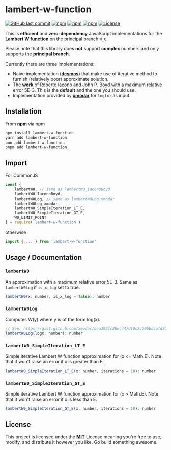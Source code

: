 # lambert-w-function

[![GitHub last commit](https://img.shields.io/github/last-commit/howion/lambert-w-function)](https://github.com/howion/lambert-w-function/commits/master)
[![npm](https://img.shields.io/npm/v/lambert-w-function)](https://www.npmjs.com/package/lambert-w-function)
[![npm](https://img.shields.io/npm/dt/lambert-w-function?label=npm%20downloads)](https://www.npmjs.com/package/lambert-w-function)
[![npm](https://img.shields.io/npm/dw/lambert-w-function?label=npm%20downloads%20weekly)](https://www.npmjs.com/package/lambert-w-function)
[![License](https://img.shields.io/npm/l/lambert-w-function)](https://github.com/howion/lambert-w-function/blob/master/LICENSE)

This is **efficient** and **zero-dependency** JavaScript implementations for the [**Lambert W function**](https://en.wikipedia.org/wiki/Lambert_W_function) on the principal branch `W_0`.

Please note that this library does **not** support **complex** numbers and only supports the **principal branch**.

Currently there are three implementations:

* Naive implementation ([**desmos**](https://www.desmos.com/calculator/rhbaludwth)) that make use of iterative method to furnish (relatively poor) approximate solution.
* The [**work**](https://link.springer.com/content/pdf/10.1007/s10444-017-9530-3.pdf) of Roberto Iacono and John P. Boyd with a maximum relative error 5E-3. This is the **default** and the one you should use.
* Implementation provided by [**xmodar**](https://gist.github.com/xmodar/baa392fc2bec447d10c2c20bbdcaf687) for `log(x)` as input.

## Installation

From [**npm**](https://www.npmjs.com/package/lambert-w-function) via npm

```bash
npm install lambert-w-function
yarn add lambert-w-function
bun add lambert-w-function
pnpm add lambert-w-function
```

## Import

For CommonJS

```js
const {
    lambertW0, // same as lambertW0_IaconoBoyd
    lambertW0_IaconoBoyd,
    lambertW0Log, // same as lambertW0Log_xmodar
    lambertW0Log_xmodar,
    lambertW0_SimpleIteration_LT_E,
    lambertW0_SimpleIteration_GT_E,
    W0_LIMIT_POINT
} = require('lambert-w-function')
```

otherwise

```js
import { ... } from 'lambert-w-function'
```

## Usage / Documentation

### `lambertW0`

An approximation with a maximum relative error 5E-3. Same as `lambertW0Log` if `is_x_log` set to true.

```js
lambertW0(x: number, is_x_log = false): number
```

### `lambertW0Log`

Computes W(y) where y is of the form log(x).

```js
// See: https://gist.github.com/xmodar/baa392fc2bec447d10c2c20bbdcaf687
lambertW0Log(logX: number): number
```

### `lambertW0_SimpleIteration_LT_E`

Simple iterative Lambert W function approximation for (x <= Math.E). Note that it won't raise an error if x is greater than E.

```js
lambertW0_SimpleIteration_LT_E(x: number, iterations = 10): number
```

### `lambertW0_SimpleIteration_GT_E`

Simple iterative Lambert W function approximation for (x > Math.E). Note that it won't raise an error if x is less than E.

```js
lambertW0_SimpleIteration_GT_E(x: number, iterations = 10): number
```

## License

This project is licensed under the [**MIT**](https://github.com/howion/lambert-w-function/blob/master/LICENSE) License meaning you're free to use, modify, and distribute it however you like. Go build something awesome.
